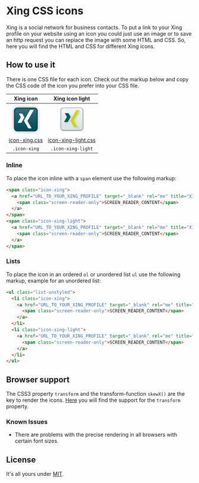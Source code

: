 # Xing CSS icons

Xing is a social network for business contacts. To put a link to your Xing profile on your website using an icon you could just use an image or
to save an http request you can replace the image with some HTML and CSS. So, here you will find the HTML and CSS for different Xing icons.

## How to use it

There is one CSS file for each icon. Check out the markup below and copy the CSS code of the icon you prefer into your CSS file.


| Xing icon | Xing icon light |
|:---:|:---:|
| ![Xing icon](https://raw.githubusercontent.com/fabianmebus/xing-css-icons/master/docs/icon-xing.png "Xing icon") | ![Xing icon light](https://raw.githubusercontent.com/fabianmebus/xing-css-icons/master/docs/icon-xing-light.png "Xing icon light") |
| [icon-xing.css](icon-xing.css) | [icon-xing-light.css](icon-xing-light.css) |
| `.icon-xing` | `.icon-xing-light` |

### Inline

To place the icon inline with a `span` element use the following markup:

```html
<span class="icon-xing">
  <a href="URL_TO_YOUR_XING_PROFILE" target="_blank" rel="me" title="XING_ICON_TITLE">
    <span class="screen-reader-only">SCREEN_READER_CONTENT</span>
  </a>
</span>
<span class="icon-xing-light">
  <a href="URL_TO_YOUR_XING_PROFILE" target="_blank" rel="me" title="XING_ICON_TITLE">
    <span class="screen-reader-only">SCREEN_READER_CONTENT</span>
  </a>
</span>
```

### Lists

To place the icon in an ordered `ol` or unordered list `ul` use the following markup, example for an unordered list:

```html
<ul class="list-unstyled">
  <li class="icon-xing">
    <a href="URL_TO_YOUR_XING_PROFILE" target="_blank" rel="me" title="XING_ICON_TITLE">
      <span class="screen-reader-only">SCREEN_READER_CONTENT</span>
    </a>
  </li>
  <li class="icon-xing-light">
    <a href="URL_TO_YOUR_XING_PROFILE" target="_blank" rel="me" title="XING_ICON_TITLE">
      <span class="screen-reader-only">SCREEN_READER_CONTENT</span>
    </a>
  </li>
</ul>
```

## Browser support

The CSS3 property `transform` and the transform-function `skewX()` are the key to render the icons.
[Here](http://caniuse.com/#search=transform) you will find the support for the `transform` property.

### Known Issues

* There are problems with the precise rendering in all browsers with certain font sizes.

## License

It's all yours under [MIT](https://github.com/fabianmebus/xing-css-icons/blob/master/LICENSE.md).
